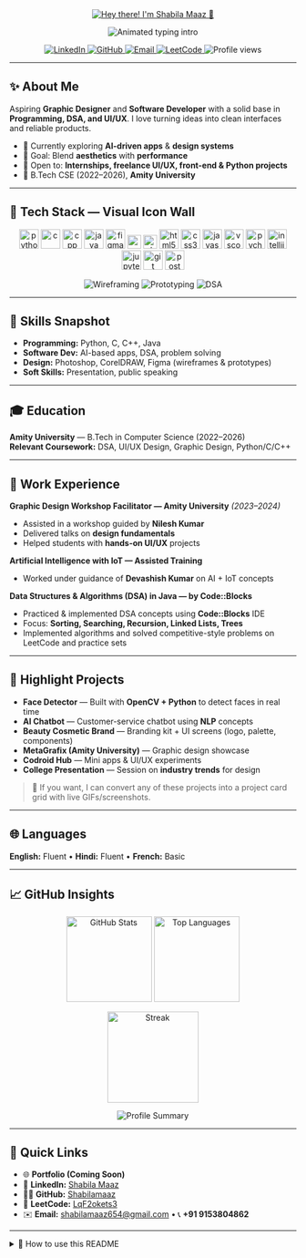 <!-- PROFILE HEADER -->
<div align="center">
  <a href="https://git.io/typing-svg">
    <img src="https://readme-typing-svg.demolab.com/?font=Fira+Code&pause=1000&width=435&lines=Hey+there%21+I%27m+Shabila+Maaz+%F0%9F%91%8D"
         alt="Hey there! I'm Shabila Maaz 👋" />
  </a>
</div>
<p align="center">
  <img
    src="https://readme-typing-svg.demolab.com/?font=Inter&size=28&duration=3000&pause=900&center=true&vCenter=true&width=900&height=150&lines=Hey+there%21+I%27m+Shabila+Maaz+%F0%9F%91%8D%0AGraphic+Designer%7C+Software+Developer%7C+UI%2FUX+Enthusiast%0AI+design+delightful+interfaces+and+build+useful+software"
    alt="Animated typing intro"
  />
</p>
<p align="center">
  <a href="https://www.linkedin.com/in/shabila-maaz-38a9b5281">
    <img src="https://img.shields.io/badge/LinkedIn-0A66C2?style=for-the-badge&logo=linkedin&logoColor=white" alt="LinkedIn"/>
  </a>
  <a href="https://github.com/Shabilamaaz">
    <img src="https://img.shields.io/badge/GitHub-111111?style=for-the-badge&logo=github&logoColor=white" alt="GitHub"/>
  </a>
  <a href="mailto:shabilamaaz654@gmail.com">
    <img src="https://img.shields.io/badge/Email-D14836?style=for-the-badge&logo=gmail&logoColor=white" alt="Email"/>
  </a>
  <a href="https://leetcode.com/u/LqF2okets3/">
    <img src="https://img.shields.io/badge/LeetCode-FFA116?style=for-the-badge&logo=leetcode&logoColor=white" alt="LeetCode"/>
  </a>
  <img src="https://komarev.com/ghpvc/?username=Shabilamaaz&style=for-the-badge&color=0b82f0" alt="Profile views" />
</p>

---

## ✨ About Me
Aspiring **Graphic Designer** and **Software Developer** with a solid base in **Programming, DSA, and UI/UX**. I love turning ideas into clean interfaces and reliable products.

- 🔭 Currently exploring **AI-driven apps** & **design systems**  
- 🎯 Goal: Blend **aesthetics** with **performance**  
- 🤝 Open to: **Internships, freelance UI/UX, front-end & Python projects**  
- 📍 B.Tech CSE (2022–2026), **Amity University**

---

## 🧩 Tech Stack — Visual Icon Wall

<p align="center">
  <!-- Languages -->
  <img src="https://cdn.jsdelivr.net/gh/devicons/devicon/icons/python/python-original.svg" height="34" alt="python"/>
  <img src="https://cdn.jsdelivr.net/gh/devicons/devicon/icons/c/c-original.svg" height="34" alt="c"/>
  <img src="https://cdn.jsdelivr.net/gh/devicons/devicon/icons/cplusplus/cplusplus-original.svg" height="34" alt="cpp"/>
  <img src="https://cdn.jsdelivr.net/gh/devicons/devicon/icons/java/java-original.svg" height="34" alt="java"/>
  <!-- Design -->
  <img src="https://cdn.jsdelivr.net/gh/devicons/devicon/icons/figma/figma-original.svg" height="34" alt="figma"/>
  <img src="https://img.shields.io/badge/CorelDRAW-46A247?style=flat-square&logo=coreldraw&logoColor=white" height="24" alt="coreldraw"/>
  <img src="https://img.shields.io/badge/Adobe%20Photoshop-31A8FF?style=flat-square&logo=adobephotoshop&logoColor=white" height="24" alt="photoshop"/>
  <!-- Web basics -->
  <img src="https://cdn.jsdelivr.net/gh/devicons/devicon/icons/html5/html5-original.svg" height="34" alt="html5"/>
  <img src="https://cdn.jsdelivr.net/gh/devicons/devicon/icons/css3/css3-original.svg" height="34" alt="css3"/>
  <img src="https://cdn.jsdelivr.net/gh/devicons/devicon/icons/javascript/javascript-original.svg" height="34" alt="javascript"/>
  <!-- Tools -->
  <img src="https://cdn.jsdelivr.net/gh/devicons/devicon/icons/vscode/vscode-original.svg" height="34" alt="vscode"/>
  <img src="https://cdn.jsdelivr.net/gh/devicons/devicon/icons/pycharm/pycharm-original.svg" height="34" alt="pycharm"/>
  <img src="https://cdn.jsdelivr.net/gh/devicons/devicon/icons/intellij/intellij-original.svg" height="34" alt="intellij"/>
  <img src="https://cdn.jsdelivr.net/gh/devicons/devicon/icons/jupyter/jupyter-original.svg" height="34" alt="jupyter"/>
  <img src="https://cdn.jsdelivr.net/gh/devicons/devicon/icons/git/git-original.svg" height="34" alt="git"/>
  <img src="https://cdn.jsdelivr.net/gh/devicons/devicon/icons/postman/postman-original.svg" height="34" alt="postman"/>
</p>

<p align="center">
  <img src="https://img.shields.io/badge/Wireframing-000000?style=flat-square&logo=adobe&logoColor=white" alt="Wireframing"/>
  <img src="https://img.shields.io/badge/Prototyping-6E57E0?style=flat-square&logo=adobe&logoColor=white" alt="Prototyping"/>
  <img src="https://img.shields.io/badge/DSA-0F9D58?style=flat-square&logo=algorithmia&logoColor=white" alt="DSA"/>
</p>

---

## 🧠 Skills Snapshot
- **Programming:** Python, C, C++, Java  
- **Software Dev:** AI-based apps, DSA, problem solving  
- **Design:** Photoshop, CorelDRAW, Figma (wireframes & prototypes)  
- **Soft Skills:** Presentation, public speaking

---

## 🎓 Education
**Amity University** — B.Tech in Computer Science (2022–2026)  
**Relevant Coursework:** DSA, UI/UX Design, Graphic Design, Python/C/C++

---

## 💼 Work Experience

**Graphic Design Workshop Facilitator — Amity University** *(2023–2024)*  
- Assisted in a workshop guided by **Nilesh Kumar**  
- Delivered talks on **design fundamentals**  
- Helped students with **hands-on UI/UX** projects

**Artificial Intelligence with IoT — Assisted Training**  
- Worked under guidance of **Devashish Kumar** on AI + IoT concepts

**Data Structures & Algorithms (DSA) in Java — by Code::Blocks**  
- Practiced & implemented DSA concepts using **Code::Blocks** IDE  
- Focus: **Sorting, Searching, Recursion, Linked Lists, Trees**  
- Implemented algorithms and solved competitive-style problems on LeetCode and practice sets

---

## 🚀 Highlight Projects

- **Face Detector** — Built with **OpenCV + Python** to detect faces in real time  
- **AI Chatbot** — Customer-service chatbot using **NLP** concepts  
- **Beauty Cosmetic Brand** — Branding kit + UI screens (logo, palette, components)  
- **MetaGrafix (Amity University)** — Graphic design showcase  
- **Codroid Hub** — Mini apps & UI/UX experiments  
- **College Presentation** — Session on **industry trends** for design

> 🎯 If you want, I can convert any of these projects into a project card grid with live GIFs/screenshots.

---

## 🌐 Languages
**English:** Fluent • **Hindi:** Fluent • **French:** Basic

---

## 📈 GitHub Insights

<p align="center">
  <img height="150" src="https://github-readme-stats.vercel.app/api?username=Shabilamaaz&show_icons=true&count_private=true&theme=tokyonight" alt="GitHub Stats"/>
  <img height="150" src="https://github-readme-stats.vercel.app/api/top-langs/?username=Shabilamaaz&layout=compact&theme=tokyonight" alt="Top Languages"/>
</p>

<p align="center">
  <img height="160" src="https://github-readme-streak-stats.herokuapp.com/?user=Shabilamaaz&theme=tokyonight" alt="Streak"/>
</p>

<p align="center">
  <img src="https://github-profile-summary-cards.vercel.app/api/cards/profile-details?username=Shabilamaaz&theme=github_dark" alt="Profile Summary"/>
</p>

---

## 🔗 Quick Links
- 🌐 **Portfolio (Coming Soon)**  
- 💼 **LinkedIn:** [Shabila Maaz](https://www.linkedin.com/in/shabila-maaz-38a9b5281)   
- 🧑‍💻 **GitHub:** [Shabilamaaz](https://github.com/Shabilamaaz)   
- 🧩 **LeetCode:** [LqF2okets3](https://leetcode.com/u/LqF2okets3/)   
- ✉️ **Email:** shabilamaaz654@gmail.com • 📞 **+91 9153804862**

---

<details>
<summary>📎 How to use this README</summary>

1. Create a **new repository** with the **exact** name `Shabilamaaz` (this makes it a profile README).  
2. Add a file named `README.md` and paste the entire content of this file.  
3. Verify all external image URLs reference the correct `Shabilamaaz` username (for profile counters/stats).  
4. Commit → Go to your GitHub profile to view the rendered README.

</details>

